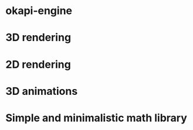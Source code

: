 # okapi-engine



# 3D rendering

# 2D rendering

# 3D animations

# Simple and minimalistic math library

